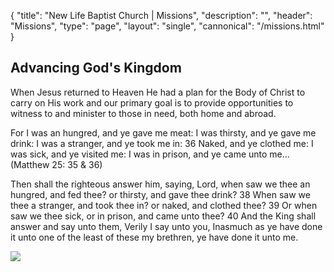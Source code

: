 {
	"title": "New Life Baptist Church | Missions",
	"description": "",
	"header": "Missions",
	"type": "page",
	"layout": "single",
	"cannonical": "/missions.html"
}
<section class="interior-section">
	<div class="container">
		<div class="row">
			<div class="col-xs-12 col-md-6">
				<h2>Advancing God's Kingdom</h2>
				<p class="text-justify">When Jesus returned to Heaven He had a plan for the Body of Christ to carry on His work and our primary goal is to provide opportunities to witness to and minister to those in need, both home and abroad.
				</p><p class="text-justify">
				For I was an hungred, and ye gave me meat: I was thirsty, and ye gave me drink: I was a stranger, and ye took me in:  36 Naked, and ye clothed me: I was sick, and ye visited me: I was in prison, and ye came unto me... (Matthew 25: 35 & 36)
				</p><p class="text-justify">
				Then shall the righteous answer him, saying, Lord, when saw we thee an hungred, and fed thee? or thirsty, and gave thee drink?  38 When saw we thee a stranger, and took thee in? or naked, and clothed thee?  39 Or when saw we thee sick, or in prison, and came unto thee?  40 And the King shall answer and say unto them, Verily I say unto you, Inasmuch as ye have done it unto one of the least of these my brethren, ye have done it unto me.</p>
			</div>
			<div class="col-xs-12 col-md-6">
				<img class="thumbnail profile-pic" src="/images/ministry/missionsTeam.jpg">	
			</div>
    </div>
	</div>
</section>
